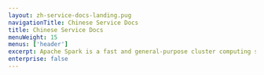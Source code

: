 ```yaml
---
layout: zh-service-docs-landing.pug
navigationTitle: Chinese Service Docs
title: Chinese Service Docs
menuWeight: 15
menus: ['header']
excerpt: Apache Spark is a fast and general-purpose cluster computing system for big data. 
enterprise: false
---
```

